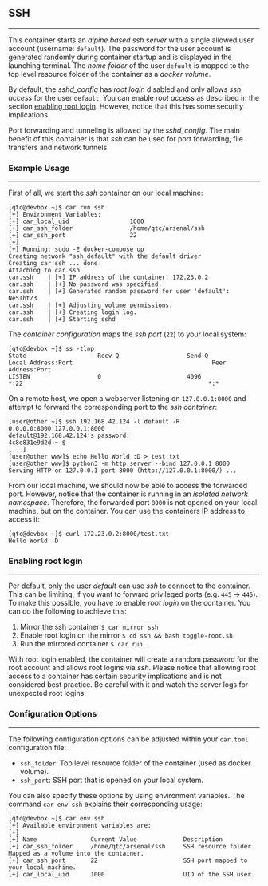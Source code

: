 ## SSH

----

This container starts an *alpine based ssh server* with a single allowed user account (username: ``default``). 
The password for the user account is generated randomly during container startup and is displayed
in the launching terminal. The *home folder* of the user ``default`` is mapped to the top level resource
folder of the container as a *docker volume*.

By default, the *sshd_config* has *root login* disabled and only allows *ssh access* for the user ``default``. You
can enable *root access* as described in the section [enabling root login](#enabling-root-login). However,
notice that this has some security implications.

Port forwarding and tunneling is allowed by the *sshd_config*. The main benefit of this container is that
*ssh* can be used for port forwarding, file transfers and network tunnels.


### Example Usage

----

First of all, we start the *ssh* container on our local machine:

```console
[qtc@devbox ~]$ car run ssh
[+] Environment Variables:
[+]	car_local_uid                 1000
[+]	car_ssh_folder                /home/qtc/arsenal/ssh
[+]	car_ssh_port                  22
[+] 
[+] Running: sudo -E docker-compose up
Creating network "ssh_default" with the default driver
Creating car.ssh ... done
Attaching to car.ssh
car.ssh    | [+] IP address of the container: 172.23.0.2
car.ssh    | [+] No password was specified.
car.ssh    | [+] Generated random password for user 'default': Ne5IhtZ3
car.ssh    | [+] Adjusting volume permissions.
car.ssh    | [+] Creating login log.
car.ssh    | [+] Starting sshd
```

The *container configuration* maps the *ssh port* (``22``) to your local system:

```console
[qtc@devbox ~]$ ss -tlnp
State                    Recv-Q                   Send-Q                                     Local Address:Port                                       Peer Address:Port
LISTEN                   0                        4096                                                   *:22                                                    *:*
```

On a remote host, we open a webserver listening on ``127.0.0.1:8000`` and attempt to forward
the corresponding port to the *ssh container*:

```console
[user@other ~]$ ssh 192.168.42.124 -l default -R 0.0.0.0:8000:127.0.0.1:8000
default@192.168.42.124's password:
4c8e831e9d2d:~ $
[...]
[user@other www]$ echo Hello World :D > test.txt
[user@other www]$ python3 -m http.server --bind 127.0.0.1 8000
Serving HTTP on 127.0.0.1 port 8000 (http://127.0.0.1:8000/) ...
```

From our local machine, we should now be able to access the forwarded port. However, notice that
the container is running in an *isolated network namespace*. Therefore, the forwarded port ``8000``
is not opened on your local machine, but on the container. You can use the containers IP address
to access it:

```console
[qtc@devbox ~]$ curl 172.23.0.2:8000/test.txt
Hello World :D
```


### Enabling root login

----

Per default, only the user *default* can use *ssh* to connect to the container. This can be limiting, if you want to
forward privileged ports (e.g. ``445`` -> ``445``). To make this possible, you have to enable
*root login* on the container. You can do the following to achieve this:

1. Mirror the ssh container ``$ car mirror ssh``
2. Enable root login on the mirror ``$ cd ssh && bash toggle-root.sh``
3. Run the mirrored container ``$ car run .``

With root login enabled, the container will create a random password for the root account and allows root
logins via *ssh*. Please notice that allowing root access to a container has certain security implications
and is not considered best practice. Be careful with it and watch the server logs for unexpected root logins.


### Configuration Options

----

The following configuration options can be adjusted within your ``car.toml`` configuration file:

* ``ssh_folder``: Top level resource folder of the container (used as docker volume).
* ``ssh_port``: SSH port that is opened on your local system.

You can also specify these options by using environment variables. The command ``car env ssh`` explains their corresponding usage:

```console
[qtc@devbox ~]$ car env ssh
[+] Available environment variables are:
[+] 
[+] Name               Current Value             Description
[+] car_ssh_folder     /home/qtc/arsenal/ssh     SSH resource folder. Mapped as a volume into the container.
[+] car_ssh_port       22                        SSH port mapped to your local machine.
[+] car_local_uid      1000                      UID of the SSH user.
```
